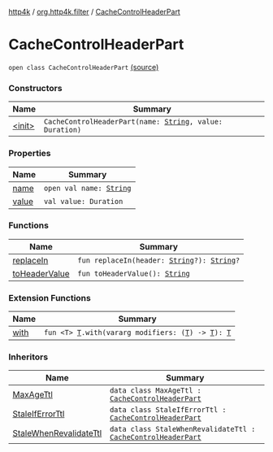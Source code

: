 [http4k](../../index.md) / [org.http4k.filter](../index.md) / [CacheControlHeaderPart](./index.md)

# CacheControlHeaderPart

`open class CacheControlHeaderPart` [(source)](https://github.com/http4k/http4k/blob/master/http4k-core/src/main/kotlin/org/http4k/filter/CachingFilters.kt#L14)

### Constructors

| Name | Summary |
|---|---|
| [&lt;init&gt;](-init-.md) | `CacheControlHeaderPart(name: `[`String`](https://kotlinlang.org/api/latest/jvm/stdlib/kotlin/-string/index.html)`, value: Duration)` |

### Properties

| Name | Summary |
|---|---|
| [name](name.md) | `open val name: `[`String`](https://kotlinlang.org/api/latest/jvm/stdlib/kotlin/-string/index.html) |
| [value](value.md) | `val value: Duration` |

### Functions

| Name | Summary |
|---|---|
| [replaceIn](replace-in.md) | `fun replaceIn(header: `[`String`](https://kotlinlang.org/api/latest/jvm/stdlib/kotlin/-string/index.html)`?): `[`String`](https://kotlinlang.org/api/latest/jvm/stdlib/kotlin/-string/index.html)`?` |
| [toHeaderValue](to-header-value.md) | `fun toHeaderValue(): `[`String`](https://kotlinlang.org/api/latest/jvm/stdlib/kotlin/-string/index.html) |

### Extension Functions

| Name | Summary |
|---|---|
| [with](../../org.http4k.core/with.md) | `fun <T> `[`T`](../../org.http4k.core/with.md#T)`.with(vararg modifiers: (`[`T`](../../org.http4k.core/with.md#T)`) -> `[`T`](../../org.http4k.core/with.md#T)`): `[`T`](../../org.http4k.core/with.md#T) |

### Inheritors

| Name | Summary |
|---|---|
| [MaxAgeTtl](../-max-age-ttl/index.md) | `data class MaxAgeTtl : `[`CacheControlHeaderPart`](./index.md) |
| [StaleIfErrorTtl](../-stale-if-error-ttl/index.md) | `data class StaleIfErrorTtl : `[`CacheControlHeaderPart`](./index.md) |
| [StaleWhenRevalidateTtl](../-stale-when-revalidate-ttl/index.md) | `data class StaleWhenRevalidateTtl : `[`CacheControlHeaderPart`](./index.md) |
